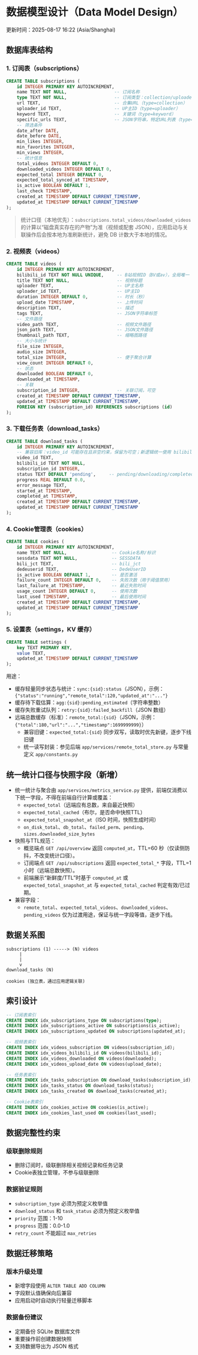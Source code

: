 # 数据模型设计（Data Model Design）

更新时间：2025-08-17 16:22 (Asia/Shanghai)

## 数据库表结构

### 1. 订阅表（subscriptions）

```sql
CREATE TABLE subscriptions (
    id INTEGER PRIMARY KEY AUTOINCREMENT,
    name TEXT NOT NULL,                  -- 订阅名称
    type TEXT NOT NULL,                  -- 订阅类型：collection/uploader/keyword/specific_urls
    url TEXT,                            -- 合集URL（type=collection）
    uploader_id TEXT,                    -- UP主ID（type=uploader）
    keyword TEXT,                        -- 关键词（type=keyword）
    specific_urls TEXT,                  -- JSON字符串，特定URL列表（type=specific_urls）
    -- 筛选条件
    date_after DATE,
    date_before DATE,
    min_likes INTEGER,
    min_favorites INTEGER,
    min_views INTEGER,
    -- 统计信息
    total_videos INTEGER DEFAULT 0,
    downloaded_videos INTEGER DEFAULT 0,
    expected_total INTEGER DEFAULT 0,
    expected_total_synced_at TIMESTAMP,
    is_active BOOLEAN DEFAULT 1,
    last_check TIMESTAMP,
    created_at TIMESTAMP DEFAULT CURRENT_TIMESTAMP,
    updated_at TIMESTAMP DEFAULT CURRENT_TIMESTAMP
);
```

> 统计口径（本地优先）：`subscriptions.total_videos/downloaded_videos` 的计算以“磁盘真实存在的产物”为准（视频或配套 JSON），应用启动与关联操作后会按本地为准刷新统计，避免 DB 计数大于本地的情况。

### 2. 视频表（videos）

```sql
CREATE TABLE videos (
    id INTEGER PRIMARY KEY AUTOINCREMENT,
    bilibili_id TEXT NOT NULL UNIQUE,     -- B站视频ID（BV或av），全局唯一
    title TEXT NOT NULL,                  -- 视频标题
    uploader TEXT,                        -- UP主名称
    uploader_id TEXT,                     -- UP主ID
    duration INTEGER DEFAULT 0,           -- 时长（秒）
    upload_date TIMESTAMP,                -- 上传时间
    description TEXT,                     -- 描述
    tags TEXT,                            -- JSON字符串标签
    -- 文件路径
    video_path TEXT,                      -- 视频文件路径
    json_path TEXT,                       -- JSON文件路径
    thumbnail_path TEXT,                  -- 缩略图路径
    -- 大小与统计
    file_size INTEGER,
    audio_size INTEGER,
    total_size INTEGER,                   -- 便于聚合计算
    view_count INTEGER DEFAULT 0,
    -- 状态
    downloaded BOOLEAN DEFAULT 0,
    downloaded_at TIMESTAMP,
    -- 关联
    subscription_id INTEGER,              -- 关联订阅，可空
    created_at TIMESTAMP DEFAULT CURRENT_TIMESTAMP,
    updated_at TIMESTAMP DEFAULT CURRENT_TIMESTAMP,
    FOREIGN KEY (subscription_id) REFERENCES subscriptions (id)
);
```

### 3. 下载任务表（download_tasks）

```sql
CREATE TABLE download_tasks (
    id INTEGER PRIMARY KEY AUTOINCREMENT,
    -- 兼容旧库：video_id 可能存在且非空约束，保留为可空；新逻辑统一使用 bilibili_id
    video_id TEXT,
    bilibili_id TEXT NOT NULL,
    subscription_id INTEGER,
    status TEXT DEFAULT 'pending',     -- pending/downloading/completed/failed
    progress REAL DEFAULT 0.0,
    error_message TEXT,
    started_at TIMESTAMP,
    completed_at TIMESTAMP,
    created_at TIMESTAMP DEFAULT CURRENT_TIMESTAMP,
    updated_at TIMESTAMP DEFAULT CURRENT_TIMESTAMP
);
```

### 4. Cookie管理表（cookies）

```sql
CREATE TABLE cookies (
    id INTEGER PRIMARY KEY AUTOINCREMENT,
    name TEXT NOT NULL,                 -- Cookie名称/标识
    sessdata TEXT NOT NULL,             -- SESSDATA
    bili_jct TEXT,                      -- bili_jct
    dedeuserid TEXT,                    -- DedeUserID
    is_active BOOLEAN DEFAULT 1,        -- 是否激活
    failure_count INTEGER DEFAULT 0,    -- 失败次数（用于阈值禁用）
    last_failure_at TIMESTAMP,          -- 最近失败时间
    usage_count INTEGER DEFAULT 0,      -- 使用次数
    last_used TIMESTAMP,                -- 最后使用时间
    created_at TIMESTAMP DEFAULT CURRENT_TIMESTAMP,
    updated_at TIMESTAMP DEFAULT CURRENT_TIMESTAMP
);
```

### 5. 设置表（settings，KV 缓存）

```sql
CREATE TABLE settings (
    key TEXT PRIMARY KEY,
    value TEXT,
    updated_at TIMESTAMP DEFAULT CURRENT_TIMESTAMP
);
```

用途：
- 缓存轻量同步状态与统计：`sync:{sid}:status`（JSON），示例：`{"status":"running","remote_total":120,"updated_at":"..."}`
- 缓存待下载估算：`agg:{sid}:pending_estimated`（字符串整数）
- 缓存失败重试队列：`retry:{sid}:failed_backfill`（JSON 数组）
 - 远端总数缓存（标准）：`remote_total:{sid}`（JSON，示例：`{"total":180,"url":"...","timestamp":1699999999}`）
   - 兼容旧键：`expected_total:{sid}` 同步双写，读取时优先新键，逐步下线旧键
   - 统一读写封装：参见后端 `app/services/remote_total_store.py` 与常量定义 `app/constants.py`

## 统一统计口径与快照字段（新增）

- 统一统计与聚合由 `app/services/metrics_service.py` 提供，前端仅消费以下统一字段，不得在前端自行计算或覆盖：
  - `expected_total`（远端应有总数，来自最近快照）
  - `expected_total_cached`（布尔，是否命中快照TTL）
  - `expected_total_snapshot_at`（ISO 时间，快照生成时间）
  - `on_disk_total`、`db_total`、`failed_perm`、`pending`、`sizes.downloaded_size_bytes`
- 快照与TTL规范：
  - 概览端点 `GET /api/overview` 返回 `computed_at`，TTL=60 秒（仅读侧防抖，不改变统计口径）。
  - 订阅端点 `GET /api/subscriptions` 返回 `expected_total_*` 字段，TTL=1 小时（远端总数快照）。
  - 前端展示“新鲜度/TTL”时基于 `computed_at` 或 `expected_total_snapshot_at` 与 `expected_total_cached` 判定有效/已过期。
- 兼容字段：
  - `remote_total`、`expected_total_videos`、`downloaded_videos`、`pending_videos` 仅为过渡用途，保证与统一字段等值，逐步下线。


## 数据关系图

```
subscriptions (1) -----> (N) videos
     |
     |
     v
download_tasks (N)

cookies (独立表，通过应用逻辑关联)
```

## 索引设计

```sql
-- 订阅表索引
CREATE INDEX idx_subscriptions_type ON subscriptions(type);
CREATE INDEX idx_subscriptions_active ON subscriptions(is_active);
CREATE INDEX idx_subscriptions_updated ON subscriptions(updated_at);

-- 视频表索引
CREATE INDEX idx_videos_subscription ON videos(subscription_id);
CREATE INDEX idx_videos_bilibili_id ON videos(bilibili_id);
CREATE INDEX idx_videos_downloaded ON videos(downloaded);
CREATE INDEX idx_videos_upload_date ON videos(upload_date);

-- 任务表索引
CREATE INDEX idx_tasks_subscription ON download_tasks(subscription_id);
CREATE INDEX idx_tasks_status ON download_tasks(status);
CREATE INDEX idx_tasks_created ON download_tasks(created_at);

-- Cookie表索引
CREATE INDEX idx_cookies_active ON cookies(is_active);
CREATE INDEX idx_cookies_last_used ON cookies(last_used);
```

## 数据完整性约束

### 级联删除规则
- 删除订阅时，级联删除相关视频记录和任务记录
- Cookie表独立管理，不参与级联删除

### 数据验证规则
- `subscription_type` 必须为预定义枚举值
- `download_status` 和 `task_status` 必须为预定义枚举值
- `priority` 范围：1-10
- `progress` 范围：0.0-1.0
- `retry_count` 不能超过 `max_retries`

## 数据迁移策略

### 版本升级处理
- 新增字段使用 `ALTER TABLE ADD COLUMN` 
- 字段默认值确保向后兼容
- 应用启动时自动执行轻量迁移脚本

### 数据备份建议
- 定期备份 SQLite 数据库文件
- 重要操作前创建数据快照
- 支持数据导出为 JSON 格式
